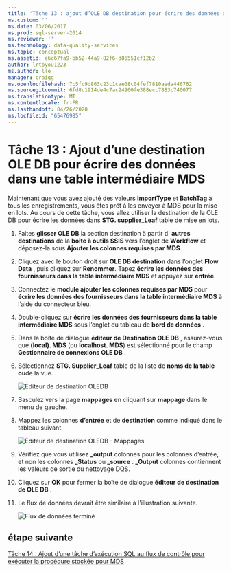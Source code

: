 ```yaml
---
title: 'Tâche 13 : ajout d’OLE DB destination pour écrire des données dans la table de mise en lots MDS | Microsoft Docs'
ms.custom: ''
ms.date: 03/06/2017
ms.prod: sql-server-2014
ms.reviewer: ''
ms.technology: data-quality-services
ms.topic: conceptual
ms.assetid: e6c67fa9-bb52-44a9-82f6-d86551cf12b2
author: lrtoyou1223
ms.author: lle
manager: craigg
ms.openlocfilehash: 7c5fc9d863c23c1cae08c04fef7810aeda446762
ms.sourcegitcommit: 6fd8c1914de4c7ac24900fe388ecc7883c740077
ms.translationtype: MT
ms.contentlocale: fr-FR
ms.lasthandoff: 04/26/2020
ms.locfileid: "65476985"
---
```

# <a name="task-13-adding-ole-db-destination-to-write-data-to-mds-staging-table"></a>Tâche 13 : Ajout d’une destination OLE DB pour écrire des données dans une table intermédiaire MDS
  Maintenant que vous avez ajouté des valeurs **ImportType** et **BatchTag** à tous les enregistrements, vous êtes prêt à les envoyer à MDS pour la mise en lots. Au cours de cette tâche, vous allez utiliser la destination de la OLE DB pour écrire les données dans **STG. supplier_Leaf** table de mise en lots.  
  
1.  Faites **glisser OLE DB** la section destination à partir d' **autres destinations** de la **boîte à outils SSIS** vers l’onglet de **Workflow** et déposez-la sous **Ajouter les colonnes requises par MDS**.  
  
2.  Cliquez avec le bouton droit sur **OLE DB destination** dans l’onglet **Flow Data** , puis cliquez sur **Renommer**. Tapez **écrire les données des fournisseurs dans la table intermédiaire MDS** et appuyez sur **entrée**.  
  
3.  Connectez le **module ajouter les colonnes requises par MDS** pour **écrire les données des fournisseurs dans la table intermédiaire MDS** à l’aide du connecteur bleu.  
  
4.  Double-cliquez sur **écrire les données des fournisseurs dans la table intermédiaire MDS** sous l’onglet du tableau de **bord de données** .  
  
5.  Dans la boîte de dialogue **éditeur de Destination OLE DB** , assurez-vous que **(local). MDS** (ou **localhost. MDS**) est sélectionné pour le champ **Gestionnaire de connexions OLE DB** .  
  
6.  Sélectionnez **STG. Supplier_Leaf** table de la liste de **noms de la table ou**de la vue.  
  
     ![Éditeur de destination OLEDB](../../2014/tutorials/media/et-addingoledbdestinationtowdtomdsst-01.jpg "Éditeur de destination OLEDB")  
  
7.  Basculez vers la page **mappages** en cliquant sur **mappage** dans le menu de gauche.  
  
8.  Mappez les colonnes **d’entrée** et de **destination** comme indiqué dans le tableau suivant.  
  
     ![Éditeur de destination OLEDB - Mappages](../../2014/tutorials/media/et-addingoledbdestinationtowdtomdsst-02.jpg "Éditeur de destination OLEDB - Mappages")  
  
9. Vérifiez que vous utilisez **_output** colonnes pour les colonnes d’entrée, et non les colonnes **_Status** ou **_source** . **_Output** colonnes contiennent les valeurs de sortie du nettoyage DQS.  
  
10. Cliquez sur **OK** pour fermer la boîte de dialogue **éditeur de destination de OLE DB** .  
  
11. Le flux de données devrait être similaire à l'illustration suivante.  
  
     ![Flux de données terminé](../../2014/tutorials/media/et-addingoledbdestinationtowdtomdsst-03.jpg "Flux de données terminé")  
  
## <a name="next-step"></a>étape suivante  
 [Tâche 14 : Ajout d’une tâche d’exécution SQL au flux de contrôle pour exécuter la procédure stockée pour MDS](../../2014/tutorials/task-14-add-execute-to-control-flow-run-mds-stored-procedure.md)  
  
  
